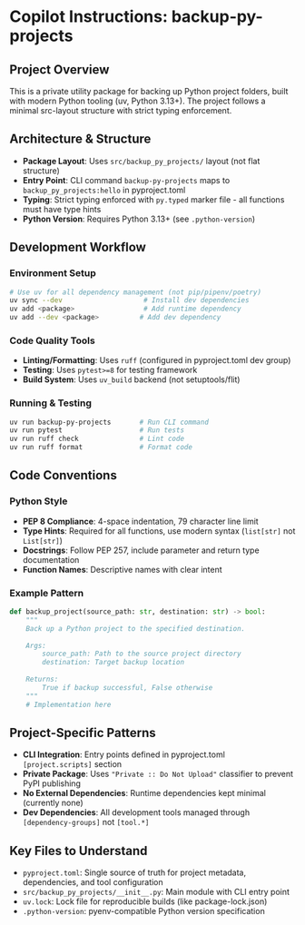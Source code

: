 # Copilot Instructions: backup-py-projects

## Project Overview
This is a private utility package for backing up Python project folders, built with modern Python tooling (uv, Python 3.13+). The project follows a minimal src-layout structure with strict typing enforcement.

## Architecture & Structure
- **Package Layout**: Uses `src/backup_py_projects/` layout (not flat structure)
- **Entry Point**: CLI command `backup-py-projects` maps to `backup_py_projects:hello` in pyproject.toml
- **Typing**: Strict typing enforced with `py.typed` marker file - all functions must have type hints
- **Python Version**: Requires Python 3.13+ (see `.python-version`)

## Development Workflow

### Environment Setup
```bash
# Use uv for all dependency management (not pip/pipenv/poetry)
uv sync --dev                    # Install dev dependencies
uv add <package>                 # Add runtime dependency  
uv add --dev <package>          # Add dev dependency
```

### Code Quality Tools
- **Linting/Formatting**: Uses `ruff` (configured in pyproject.toml dev group)
- **Testing**: Uses `pytest>=8` for testing framework
- **Build System**: Uses `uv_build` backend (not setuptools/flit)

### Running & Testing
```bash
uv run backup-py-projects       # Run CLI command
uv run pytest                   # Run tests
uv run ruff check               # Lint code
uv run ruff format              # Format code
```

## Code Conventions

### Python Style
- **PEP 8 Compliance**: 4-space indentation, 79 character line limit
- **Type Hints**: Required for all functions, use modern syntax (`list[str]` not `List[str]`)
- **Docstrings**: Follow PEP 257, include parameter and return type documentation
- **Function Names**: Descriptive names with clear intent

### Example Pattern
```python
def backup_project(source_path: str, destination: str) -> bool:
    """
    Back up a Python project to the specified destination.
    
    Args:
        source_path: Path to the source project directory
        destination: Target backup location
        
    Returns:
        True if backup successful, False otherwise
    """
    # Implementation here
```

## Project-Specific Patterns
- **CLI Integration**: Entry points defined in pyproject.toml `[project.scripts]` section
- **Private Package**: Uses `"Private :: Do Not Upload"` classifier to prevent PyPI publishing
- **No External Dependencies**: Runtime dependencies kept minimal (currently none)
- **Dev Dependencies**: All development tools managed through `[dependency-groups]` not `[tool.*]`

## Key Files to Understand
- `pyproject.toml`: Single source of truth for project metadata, dependencies, and tool configuration
- `src/backup_py_projects/__init__.py`: Main module with CLI entry point
- `uv.lock`: Lock file for reproducible builds (like package-lock.json)
- `.python-version`: pyenv-compatible Python version specification